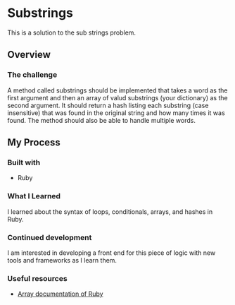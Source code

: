# Substrings

This is a solution to the sub strings problem.

## Overview

### The challenge

A method called substrings should be implemented that takes a word as the first argument and then an array of valud substrings (your dictionary) as the second argument. It should return a hash listing each substring (case insensitive) that was found in the original string and how many times it was found. The method should also be able to handle multiple words.

## My Process

### Built with

- Ruby

### What I Learned

I learned about the syntax of loops, conditionals, arrays, and hashes in Ruby.

### Continued development

I am interested in developing a front end for this piece of logic with new tools and frameworks as I learn them.

### Useful resources

- [Array documentation of Ruby](https://ruby-doc.org/core-2.7.3/Array.html)
